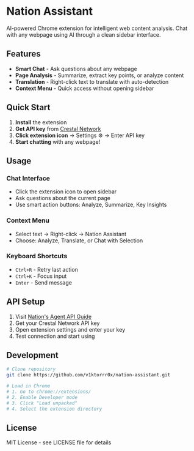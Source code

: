 # Nation Assistant

AI-powered Chrome extension for intelligent web content analysis. Chat with any webpage using AI through a clean sidebar interface.

## Features

- **Smart Chat** - Ask questions about any webpage
- **Page Analysis** - Summarize, extract key points, or analyze content  
- **Translation** - Right-click text to translate with auto-detection
- **Context Menu** - Quick access without opening sidebar

## Quick Start

1. **Install** the extension
2. **Get API key** from [Crestal Network](https://www.crestal.network/blog/from-gm-to-sdk-nations-agent-api-is-here)
3. **Click extension icon** → Settings ⚙️ → Enter API key
4. **Start chatting** with any webpage!

## Usage

### Chat Interface
- Click the extension icon to open sidebar
- Ask questions about the current page
- Use smart action buttons: Analyze, Summarize, Key Insights

### Context Menu
- Select text → Right-click → Nation Assistant
- Choose: Analyze, Translate, or Chat with Selection

### Keyboard Shortcuts
- `Ctrl+R` - Retry last action
- `Ctrl+K` - Focus input
- `Enter` - Send message

## API Setup

1. Visit [Nation's Agent API Guide](https://www.crestal.network/blog/from-gm-to-sdk-nations-agent-api-is-here)
2. Get your Crestal Network API key
3. Open extension settings and enter your key
4. Test connection and start using

## Development

```bash
# Clone repository
git clone https://github.com/v1ktorrr0x/nation-assistant.git

# Load in Chrome
# 1. Go to chrome://extensions/
# 2. Enable Developer mode
# 3. Click "Load unpacked"
# 4. Select the extension directory
```

## License

MIT License - see LICENSE file for details